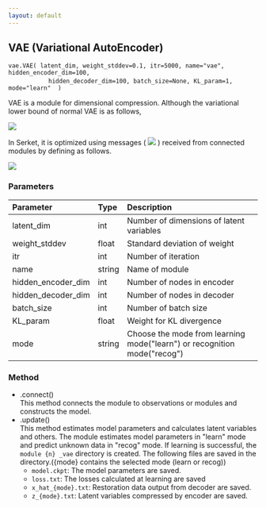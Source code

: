 ```yaml
---
layout: default
---
```

## VAE (Variational AutoEncoder)

```
vae.VAE( latent_dim, weight_stddev=0.1, itr=5000, name="vae", hidden_encoder_dim=100,
      　　  hidden_decoder_dim=100, batch_size=None, KL_param=1, mode="learn"  )
```

VAE is a module for dimensional compression.
Although the variational lower bound of normal VAE is as follows,

<img src="https://latex.codecogs.com/gif.latex?\mathcal{L}(\theta,&space;\phi;&space;o)&space;=&space;-D_{KL}(q_{\phi}(z_1|o)||\mathcal{N}(0,&space;I))&plus;\mathbb{E}_{q_{\phi}(z_1|o)}[\log&space;p_{\theta}(o|z_1)]" />

In Serket, it is optimized using messages (
<img src=https://latex.codecogs.com/gif.latex?\mu />
) received from connected modules by defining as follows.

<img src="https://latex.codecogs.com/gif.latex?\mathcal{L}(\theta,&space;\phi;&space;o)&space;=&space;-D_{KL}(q_{\phi}(z_1|o)||\mathcal{N}(\mu,&space;I))&plus;\mathbb{E}_{q_{\phi}(z_1|o)}[\log&space;p_{\theta}(o|z_1)]" />

  
### Parameters

| Parameter | Type | Description |
|:----------|:-----|:------------|
| latent_dim | int | Number of dimensions of latent variables |
| weight_stddev | float | Standard deviation of weight |
| itr       | int | Number of iteration |
| name      | string | Name of module |
| hidden_encoder_dim | int | Number of nodes in encoder |
| hidden_decoder_dim | int | Number of nodes in decoder |
| batch_size | int | Number of batch size |
| KL_param  | float | Weight for KL divergence |
| mode      | string | Choose the mode from learning mode("learn") or recognition mode("recog") |

  
### Method

- .connect()  
This method connects the module to observations or modules and constructs the model.
- .update()  
This method estimates model parameters and calculates latent variables and others.
The module estimates model parameters in "learn" mode and predict unknown data in "recog" mode.
If learning is successful, the `module {n} _vae` directory is created.
The following files are saved in the directory.({mode} contains the selected mode (learn or recog))
    - `model.ckpt`: The model parameters are saved.
    - `loss.txt`: The losses calculated at learning are saved
    - `x_hat_{mode}.txt`: Restoration data output from decoder are saved.
    - `z_{mode}.txt`: Latent variables compressed by encoder are saved.